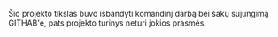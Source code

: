 Šio projekto tikslas buvo išbandyti komandinį darbą bei šakų sujungimą GITHAB'e, pats projekto turinys neturi jokios prasmės.
